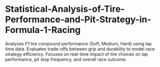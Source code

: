 # Statistical-Analysis-of-Tire-Performance-and-Pit-Strategy-in-Formula-1-Racing
Analyzes F1 tire compound performance (Soft, Medium, Hard) using lap time data. Evaluates trade-offs between grip and durability to model race strategy efficiency. Focuses on real-time impact of tire choices on lap performance, pit stop frequency, and overall race outcome.

